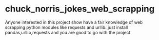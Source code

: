 # chuck_norris_jokes_web_scrapping
Anyone interested in this project show have a fair knowledge of web scrapping python modules like requests and urllib.
just install pandas,urllib,requests and you are good to go with the project.

